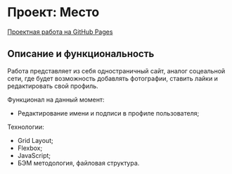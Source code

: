 # Проект: Место

[Проектная работа на GitHub Pages](https://yaroslav-chertov.github.io/)

## Описание и функциональность

Работа представляет из себя одностраничный сайт, аналог соцеальной сети, где будет возможность добавлять фотографии, ставить лайки и редактировать свой профиль.

Функционал на данный момент:

* Редактирование имени и подписи в профиле пользователя;

Технологии:

* Grid Layout;
* Flexbox;
* JavaScript;
* БЭМ методология, файловая структура.
